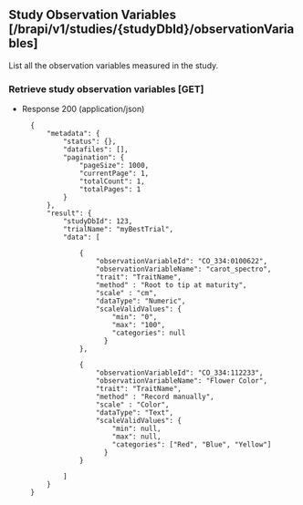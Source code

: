 ## Study Observation Variables [/brapi/v1/studies/{studyDbId}/observationVariables]

List all the observation variables measured in the study.

### Retrieve study observation variables [GET]

+ Response 200 (application/json)

        {
            "metadata": {
                "status": {},
                "datafiles": [],
                "pagination": {
                    "pageSize": 1000,
                    "currentPage": 1,
                    "totalCount": 1,
                    "totalPages": 1
                }
            },
            "result": {
                "studyDbId": 123,
                "trialName": "myBestTrial",
                "data": [
                    
                    {
                        "observationVariableId": "CO_334:0100622",
                        "observationVariableName": "carot_spectro",
                        "trait": "TraitName",
                        "method" : "Root to tip at maturity",
                        "scale" : "cm",
                        "dataType": "Numeric",
                        "scaleValidValues": {
                            "min": "0",
                            "max": "100",
                            "categories": null
                          }
                    },
                    
                    {
                        "observationVariableId": "CO_334:112233",
                        "observationVariableName": "Flower Color",
                        "trait": "TraitName",
                        "method" : "Record manually",
                        "scale" : "Color",
                        "dataType": "Text",
                        "scaleValidValues": {
                            "min": null,
                            "max": null,
                            "categories": ["Red", "Blue", "Yellow"]
                          }
                    }
                
                ]
            }
        }

